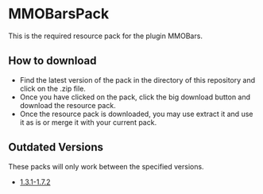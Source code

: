 # MMOBarsPack

This is the required resource pack for the plugin MMOBars.

## How to download

- Find the latest version of the pack in the directory of this repository and click on the .zip file.
- Once you have clicked on the pack, click the big download button and download the resource pack.
- Once the resource pack is downloaded, you may use extract it and use it as is or merge it with your current pack.

## Outdated Versions
These packs will only work between the specified versions.

- [1.3.1-1.7.2](https://git.lumine.io/Ehh/mmobarspack/-/blob/bdb737e04f44289204aa9b1f8f2be7baaa1cd4c5/MMOBars-Pack-1.3.zip)
